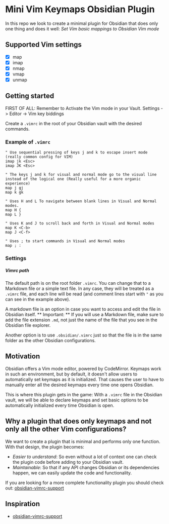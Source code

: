 # Mini Vim Keymaps Obsidian Plugin
In this repo we look to create a minimal plugin for Obsidian that does only one thing and does it well: *Set Vim basic mappings to Obsidian Vim mode*

## Supported Vim settings
- [x] map
- [x] imap
- [x] nmap
- [x] vmap
- [x] unmap

## Getting started
FIRST OF ALL: Remember to Activate the Vim mode in your Vault. Settings -> Editor -> Vim key biddings

Create a `.vimrc` in the root of your Obsidian vault with the desired commands.

### Example of `.vimrc`
``` vimscript
" Use sequential pressing of keys j and k to escape insert mode (really common config for VIM)
imap jk <Esc>
imap JK <Esc>

" The keys j and k for visual and normal mode go to the visual line instead of the logical one (Really useful for a more organic experience)
map j gj
map k gk

" Uses H and L To navigate between blank lines in Visual and Normal modes.
map H {
map L }

" Uses K and J to scroll back and forth in Visual and Normal modes
map K <C-b>
map J <C-f>

" Uses ; to start commands in Visual and Normal modes
map ; :
```
### Settings
##### Vimrc path
The default path is on the root folder `.vimrc`.
You can change that to a Markdown file or a simple text file.
In any case, they will be treated as a `.vimrc` file, and each line will be read (and comment lines start with `"` as you can see in the example above).

A markdown file is an option in case you want to access and edit the file in Obsidian itself.
** Important: ** If you will use a Markdown file, make sure to add the file extension `.md`, not just the name of the file that you see in the Obsidian file explorer.

Another option is to use `.obsidian/.vimrc` just so that the file is in the same folder as the other Obsidian configurations.

## Motivation
Obsidian offers a Vim mode editor, powered by CodeMirror. Keymaps work in such an environment, but by default, it doesn't allow users to automatically set keymaps as it is initialized. That causes the user to have to manually enter all the desired keymaps every time one opens Obsidian.

This is where this plugin gets in the game: With a `.vimrc` file in the Obsidian vault, we will be able to declare keymaps and set basic options to be automatically initialized every time Obsidian is open.

## Why a plugin that does only keymaps and not only all the other Vim configurations?
We want to create a plugin that is minimal and performs only one function.
With that design, the plugin becomes:
* *Easier to understand*: So even without a lot of context one can check the plugin code before adding to your Obsidian vault.
* *Maintainable*: So that if any API changes Obsidian or its dependencies happen, we can easily update the code and functionality.

If you are looking for a more complete functionality plugin you should check out: [obsidian-vimrc-support](https://github.com/esm7/obsidian-vimrc-support)

## Inspiration
* [obsidian-vimrc-support](https://github.com/esm7/obsidian-vimrc-support)
